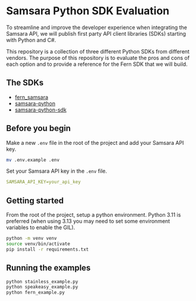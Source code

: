 # Samsara Python SDK Evaluation

To streamline and improve the developer experience when integrating the Samsara API, we will publish first party API client libraries (SDKs) starting with Python and C#.

This repository is a collection of three different Python SDKs from different vendors. The purpose of this repository is to evaluate the pros and cons of each option and to provide a reference for the Fern SDK that we will build.

## The SDKs

- [fern_samsara](./fern_samsara)
- [samsara-python](./samsara-python)
- [samsara-python-sdk](./samsara-python-sdk)

## Before you begin

Make a new `.env` file in the root of the project and add your Samsara API key.

```bash
mv .env.example .env
```

Set your Samsara API key in the `.env` file.

```yaml
SAMSARA_API_KEY=your_api_key
```

## Getting started

From the root of the project, setup a python environment. Python 3.11 is preferred (when using 3.13 you may need to set some environment variables to enable the GIL).

```bash
python -m venv venv
source venv/bin/activate
pip install -r requirements.txt
```

## Running the examples

```bash
python stainless_example.py
python speakeasy_example.py
python fern_example.py
```
